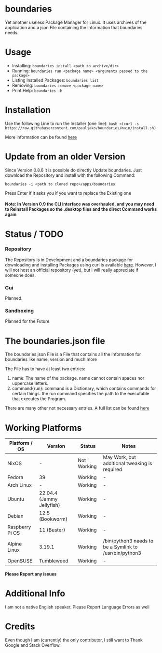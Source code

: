 # boundaries

Yet another useless Package Manager for Linux. It uses archives of the application and a json File containing the information that boundaries needs.

# Usage
- Installing: `boundaries install <path to archive/dir>`
- Running: `boundaries run <package name> <arguments passed to the package>`
- Listing Installed Packages: `boundaries list`
- Removing: `boundaries remove <package name>`
- Print Help: `boundaries -h`

# Installation

Use the following Line to run the Installer (one line):
`bash <(curl -s https://raw.githubusercontent.com/pauljako/boundaries/main/install.sh)`

More information can be found [here](INSTALL.md)

# Update from an older Version
Since Version 0.8.6 it is possible do directly Update boundaries. Just download the Repository and install with the following Command:

`boundaries -i <path to cloned repo>/apps/boundaries`

Press Enter if it asks you if you want to replace the Existing one

#### Note: In Version 0.9 the CLI interface was overhauled, and you may need to Reinstall Packages so the .desktop files and the direct Command works again
# Status / TODO
### Repository
The Repository is in Development and a boundaries package for downloading and installing Packages using curl is available [here](https://github.com/pauljako/bnd-repo).
However, I will not host an official repository (yet), but I will really appreciate if someone does.

### Gui
Planned.

### Sandboxing
Planned for the Future.

# The boundaries.json file
The boundaries.json File is a File that contains all the Information for boundaries like name, version and much more

The File has to have at least two entries:
1. name: The name of the package. name cannot contain spaces nor uppercase letters.
2. command{run}: command is a Dictionary, which contains commands for certain things. the run command specifies the path to the executable that executes the Program.

There are many other not necessary entries. A full list can be found [here](../main/JSONFILE.md)

# Working Platforms

| Platform / OS   | Version                   | Status      | Notes                                                  |
|-----------------|---------------------------|-------------|--------------------------------------------------------|
| NixOS           | -                         | Not Working | May Work, but additional tweaking is required          |
| Fedora          | 39                        | Working     | -                                                      |
| Arch Linux      | -                         | Working     | -                                                      |
| Ubuntu          | 22.04.4 (Jammy Jellyfish) | Working     | -                                                      |
| Debian          | 12.5 (Bookworm)           | Working     | -                                                      |
| Raspberry Pi OS | 11 (Buster)               | Working     | -                                                      |
| Alpine Linux    | 3.19.1                    | Working     | /bin/python3 needs to be a Symlink to /usr/bin/python3 |
| OpenSUSE        | Tumbleweed                | Working     | -                                                      |

#### Please Report any issues

# Additional Info
I am not a native English speaker. Please Report Language Errors as well

# Credits
Even though I am (currently) the only contributor, I still want to Thank Google and Stack Overflow.
